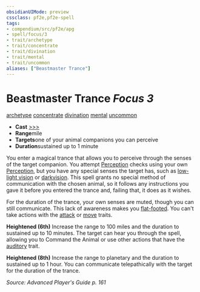 ```yaml
---
obsidianUIMode: preview
cssclass: pf2e,pf2e-spell
tags:
- compendium/src/pf2e/apg
- spell/focus/3
- trait/archetype
- trait/concentrate
- trait/divination
- trait/mental
- trait/uncommon
aliases: ["Beastmaster Trance"]
---
```

# Beastmaster Trance *Focus 3*   
[archetype](../../rules/traits/archetype.md)  [concentrate](../../rules/traits/concentrate.md)  [divination](../../rules/traits/divination.md)  [mental](../../rules/traits/mental.md)  [uncommon](../../rules/traits/uncommon.md)  

- **Cast** [>>>](../../rules/core-rulebook/chapter-9-playing-the-game.md#Actions "Three-Action") 
- **Range**mile
- **Targets**one of your animal companions you can perceive
- **Duration**sustained up to 1 minute

You enter a magical trance that allows you to perceive through the senses of the target companion. You attempt [Perception](../skills.md#Perception) checks using your own [Perception](../skills.md#Perception), but you have any special senses the target has, such as [low-light vision](../../rules/abilities/low-light-vision.md) or [darkvision](../../rules/abilities/darkvision.md). This spell grants no special method of communication with the chosen animal, so it follows any instructions you gave it before you entered the trance and, failing that, it does as it wishes.

For the duration of the trance, your own senses are muted, though you can still communicate. This lack of awareness makes you [flat-footed](../../rules/conditions.md#Flat-footed). You can't take actions with the [attack](../../rules/traits/attack.md) or [move](../../rules/traits/move.md) traits.

**Heightened (6th)** Increase the range to 100 miles and the duration to sustained up to 10 minutes. The target can hear you through the spell, allowing you to Command the Animal or use other actions that have the [auditory](../../rules/traits/auditory.md) trait.

**Heightened (8th)** Increase the range to planetary and the duration to sustained up to 1 hour. You can communicate telepathically with the target for the duration of the trance.

*Source: Advanced Player's Guide p. 161*
